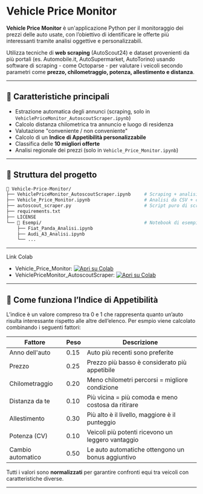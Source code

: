 # Vehicle Price Monitor

**Vehicle Price Monitor** è un'applicazione Python per il monitoraggio dei prezzi delle auto usate, con l’obiettivo di identificare le offerte più interessanti tramite analisi oggettive e personalizzabili.

Utilizza tecniche di **web scraping** (AutoScout24) e dataset provenienti da più portali (es. Automobile.it, AutoSupermarket, AutoTorino) usando software di scraping - come Octoparse - per valutare i veicoli secondo parametri come **prezzo, chilometraggio, potenza, allestimento e distanza**.

---

## 📌 Caratteristiche principali

- Estrazione automatica degli annunci (scraping, solo in `VehiclePriceMonitor_AutoscoutScraper.ipynb`)
- Calcolo distanza chilometrica tra annuncio e luogo di residenza
- Valutazione "conveniente / non conveniente"
- Calcolo di un **Indice di Appetibilità personalizzabile**
- Classifica delle **10 migliori offerte**
- Analisi regionale dei prezzi (solo in `Vehicle_Price_Monitor.ipynb`)

---

## 📂 Struttura del progetto

```bash
📁 Vehicle-Price-Monitor/
├── VehiclePriceMonitor_AutoscoutScraper.ipynb     # Scraping + analisi per Mercedes Classe A
├── Vehicle_Price_Monitor.ipynb                    # Analisi da CSV + confronto prezzi regionali
├── autoscout_scraper.py                           # Script puro di scraping AutoScout24
├── requirements.txt
├── LICENSE
└── 📁 Esempi/                                      # Notebook di esempio per altri modelli
    ├── Fiat_Panda_Analisi.ipynb
    ├── Audi_A3_Analisi.ipynb
    └── ...

```
---
Link Colab
-  Vehicle_Price_Monitor: [![Apri su Colab](https://colab.research.google.com/assets/colab-badge.svg)](https://colab.research.google.com/drive/1c_pZhJ38KxPhe0YUictMe4ysiB-6GBo3?usp=sharing)
-  VehiclePriceMonitor_AutoscoutScraper: [![Apri su Colab](https://colab.research.google.com/assets/colab-badge.svg)](https://colab.research.google.com/drive/1VSYNB0qraaoZPC1ZIS_AbRln1viPwnp1?usp=sharing)


---

## 🧠 Come funziona l’Indice di Appetibilità

L’indice è un valore compreso tra 0 e 1 che rappresenta quanto un’auto risulta interessante rispetto alle altre dell’elenco. Per esmpio viene calcolato combinando i seguenti fattori:

| Fattore             | Peso  | Descrizione                                        |
|---------------------|-------|---------------------------------------------------|
| Anno dell'auto      | 0.15  | Auto più recenti sono preferite                   |
| Prezzo              | 0.25  | Prezzo più basso è considerato più appetibile     |
| Chilometraggio      | 0.20  | Meno chilometri percorsi = migliore condizione    |
| Distanza da te      | 0.10  | Più vicina = più comoda e meno costosa da ritirare|
| Allestimento        | 0.30  | Più alto è il livello, maggiore è il punteggio    |
| Potenza (CV)        | 0.10  | Veicoli più potenti ricevono un leggero vantaggio |
| Cambio automatico   | 0.50  | Le auto automatiche ottengono un bonus aggiuntivo |

Tutti i valori sono **normalizzati** per garantire confronti equi tra veicoli con caratteristiche diverse.

---
